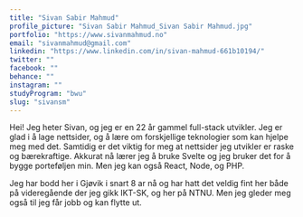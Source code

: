 ```yaml
---
title: "Sivan Sabir Mahmud"
profile_picture: "Sivan Sabir Mahmud_Sivan Sabir Mahmud.jpg"
portfolio: "https://www.sivanmahmud.no"
email: "sivanmahmud@gmail.com"
linkedin: "https://www.linkedin.com/in/sivan-mahmud-661b10194/"
twitter: ""
facebook: ""
behance: ""
instagram: ""
studyProgram: "bwu"
slug: "sivansm"
---
```


Hei! Jeg heter Sivan, og jeg er en 22 år gammel full-stack utvikler. Jeg er glad i å lage nettsider, og å lære om forskjellige teknologier som kan hjelpe meg med det. Samtidig er det viktig for meg at nettsider jeg utvikler er raske og bærekraftige. Akkurat nå lærer jeg å bruke Svelte og jeg bruker det for å bygge porteføljen min. Men jeg kan også React, Node, og PHP.

Jeg har bodd her i Gjøvik i snart 8 ar nå og har hatt det veldig fint her både på videregående der jeg gikk IKT-SK, og her på NTNU. Men jeg gleder meg også til jeg får jobb og kan flytte ut.
